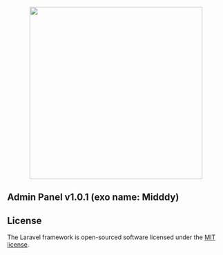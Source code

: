 <p align="center"><a href="https://laravel.com" target="_blank"><img src="https://raw.githubusercontent.com/laravel/art/master/logo-lockup/5%20SVG/2%20CMYK/1%20Full%20Color/laravel-logolockup-cmyk-red.svg" width="400"></a></p>


## Admin Panel v1.0.1 (exo name: Midddy)

## License
The Laravel framework is open-sourced software licensed under the [MIT license](https://opensource.org/licenses/MIT).
